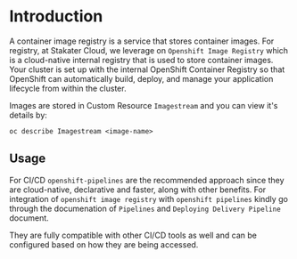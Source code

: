 # Introduction

A container image registry is a service that stores container images. For registry, at Stakater Cloud, we leverage on 
`Openshift Image Registry` which is a cloud-native internal registry that is used to store container images.
Your cluster is set up with the internal OpenShift Container Registry so that OpenShift can automatically build, deploy, 
and manage your application lifecycle from within the cluster.

Images are stored in Custom Resource `Imagestream` and you can view it's details by:

`oc describe Imagestream <image-name>`

## Usage

For CI/CD `openshift-pipelines` are the recommended approach since they are cloud-native, declarative and faster, along 
with other benefits. For integration of `openshift image registry` with `openshift pipelines` kindly go through the documenation
of `Pipelines` and `Deploying Delivery Pipeline` document.

They are fully compatible with other CI/CD tools as well and can be configured based on how they are being accessed.